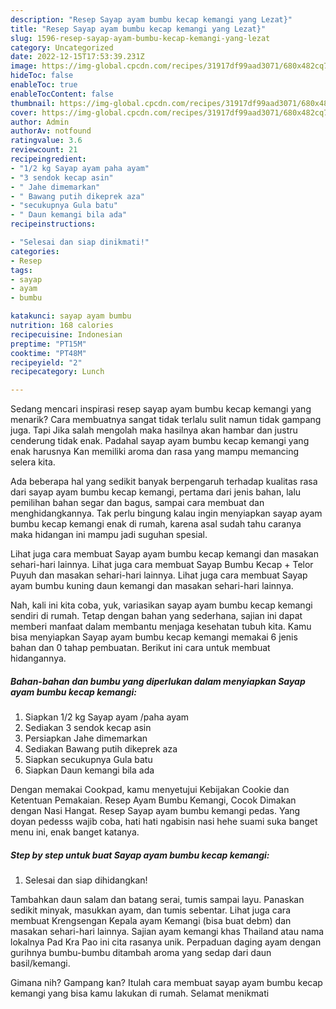 ```yaml
---
description: "Resep Sayap ayam bumbu kecap kemangi yang Lezat}"
title: "Resep Sayap ayam bumbu kecap kemangi yang Lezat}"
slug: 1596-resep-sayap-ayam-bumbu-kecap-kemangi-yang-lezat
category: Uncategorized
date: 2022-12-15T17:53:39.231Z
image: https://img-global.cpcdn.com/recipes/31917df99aad3071/680x482cq70/sayap-ayam-bumbu-kecap-kemangi-foto-resep-utama.jpg
hideToc: false
enableToc: true
enableTocContent: false
thumbnail: https://img-global.cpcdn.com/recipes/31917df99aad3071/680x482cq70/sayap-ayam-bumbu-kecap-kemangi-foto-resep-utama.jpg
cover: https://img-global.cpcdn.com/recipes/31917df99aad3071/680x482cq70/sayap-ayam-bumbu-kecap-kemangi-foto-resep-utama.jpg
author: Admin
authorAv: notfound
ratingvalue: 3.6
reviewcount: 21
recipeingredient:
- "1/2 kg Sayap ayam paha ayam"
- "3 sendok kecap asin"
- " Jahe dimemarkan"
- " Bawang putih dikeprek aza"
- "secukupnya Gula batu"
- " Daun kemangi bila ada"
recipeinstructions:

- "Selesai dan siap dinikmati!"
categories:
- Resep
tags:
- sayap
- ayam
- bumbu

katakunci: sayap ayam bumbu 
nutrition: 168 calories
recipecuisine: Indonesian
preptime: "PT15M"
cooktime: "PT48M"
recipeyield: "2"
recipecategory: Lunch

---
```



Sedang mencari inspirasi resep sayap ayam bumbu kecap kemangi yang menarik? Cara membuatnya sangat tidak terlalu sulit namun tidak gampang juga. Tapi Jika salah mengolah maka hasilnya akan hambar dan justru cenderung tidak enak. Padahal sayap ayam bumbu kecap kemangi yang enak harusnya Kan memiliki aroma dan rasa yang mampu memancing selera kita.


Ada beberapa hal yang sedikit banyak berpengaruh terhadap kualitas rasa dari sayap ayam bumbu kecap kemangi, pertama dari jenis bahan, lalu pemilihan bahan segar dan bagus, sampai cara membuat dan menghidangkannya. Tak perlu bingung kalau ingin menyiapkan sayap ayam bumbu kecap kemangi enak di rumah, karena asal sudah tahu caranya maka hidangan ini mampu jadi suguhan spesial.

Lihat juga cara membuat Sayap ayam bumbu kecap kemangi dan masakan sehari-hari lainnya. Lihat juga cara membuat Sayap Bumbu Kecap + Telor Puyuh dan masakan sehari-hari lainnya. Lihat juga cara membuat Sayap ayam bumbu kuning daun kemangi dan masakan sehari-hari lainnya.


Nah, kali ini kita coba, yuk, variasikan sayap ayam bumbu kecap kemangi sendiri di rumah. Tetap dengan bahan yang sederhana, sajian ini dapat memberi manfaat dalam membantu menjaga kesehatan tubuh kita. Kamu bisa menyiapkan Sayap ayam bumbu kecap kemangi memakai 6 jenis bahan dan 0 tahap pembuatan. Berikut ini cara untuk membuat hidangannya.

<!--inarticleads1-->

##### Bahan-bahan dan bumbu yang diperlukan dalam menyiapkan Sayap ayam bumbu kecap kemangi:

1. Siapkan 1/2 kg Sayap ayam /paha ayam
1. Sediakan 3 sendok kecap asin
1. Persiapkan  Jahe dimemarkan
1. Sediakan  Bawang putih dikeprek aza
1. Siapkan secukupnya Gula batu
1. Siapkan  Daun kemangi bila ada


Dengan memakai Cookpad, kamu menyetujui Kebijakan Cookie dan Ketentuan Pemakaian. Resep Ayam Bumbu Kemangi, Cocok Dimakan dengan Nasi Hangat. Resep Sayap ayam bumbu kemangi pedas. Yang doyan pedesss wajib coba, hati hati ngabisin nasi hehe suami suka banget menu ini, enak banget katanya. 

<!--inarticleads2-->

##### Step by step untuk buat Sayap ayam bumbu kecap kemangi:


1. Selesai dan siap dihidangkan!

Tambahkan daun salam dan batang serai, tumis sampai layu. Panaskan sedikit minyak, masukkan ayam, dan tumis sebentar. Lihat juga cara membuat Krengsengan Kepala ayam Kemangi (bisa buat debm) dan masakan sehari-hari lainnya. Sajian ayam kemangi khas Thailand atau nama lokalnya Pad Kra Pao ini cita rasanya unik. Perpaduan daging ayam dengan gurihnya bumbu-bumbu ditambah aroma yang sedap dari daun basil/kemangi. 

Gimana nih? Gampang kan? Itulah cara membuat sayap ayam bumbu kecap kemangi yang bisa kamu lakukan di rumah. Selamat menikmati
